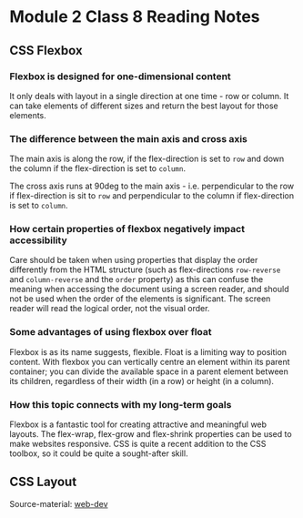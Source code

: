 # Module 2 Class 8 Reading Notes

## CSS Flexbox

### Flexbox is designed for one-dimensional content

It only deals with layout in a single direction at one time - row or column. It can take elements of different sizes and return the best layout for those elements.

### The difference between the main axis and cross axis

The main axis is along the row, if the flex-direction is set to `row` and down the column if the flex-direction is set to `column`.

The cross axis runs at 90deg to the main axis - i.e. perpendicular to the row if flex-direction is sit to `row` and perpendicular to the column if flex-direction is set to `column`.

### How certain properties of flexbox negatively impact accessibility

Care should be taken when using properties that display the order differently from the HTML structure (such as flex-directions `row-reverse` and `column-reverse` and the `order` property) as this can confuse the meaning when accessing the document using a screen reader, and should not be used when the order of the elements is significant. The screen reader will read the logical order, not the visual order.

### Some advantages of using flexbox over float

Flexbox is as its name suggests, flexible. Float is a limiting way to position content. With flexbox you can vertically centre an element within its parent container; you can divide the available space in a parent element between its children, regardless of their width (in a row) or height (in a column).

### How this topic connects with my long-term goals

Flexbox is a fantastic tool for creating attractive and meaningful web layouts. The flex-wrap, flex-grow and flex-shrink properties can be used to make websites responsive. CSS is quite a recent addition to the CSS toolbox, so it could be quite a sought-after skill.

## CSS Layout

Source-material: [web-dev](https://web.dev/learn/css/layout/)
